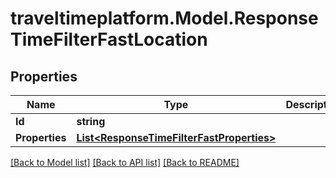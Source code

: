 # traveltimeplatform.Model.ResponseTimeFilterFastLocation
## Properties

Name | Type | Description | Notes
------------ | ------------- | ------------- | -------------
**Id** | **string** |  | 
**Properties** | [**List&lt;ResponseTimeFilterFastProperties&gt;**](ResponseTimeFilterFastProperties.md) |  | 

[[Back to Model list]](../README.md#documentation-for-models) [[Back to API list]](../README.md#documentation-for-api-endpoints) [[Back to README]](../README.md)

